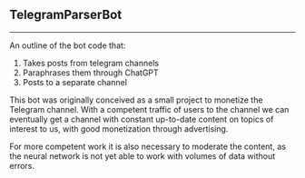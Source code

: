 ## TelegramParserBot
---
An outline of the bot code that:
1. Takes posts from telegram channels
2. Paraphrases them through ChatGPT
3. Posts to a separate channel

This bot was originally conceived as a small project to monetize the Telegram channel. With a competent traffic of users to the channel we can eventually get a channel with constant up-to-date content on topics of interest to us, with good monetization through advertising.

For more competent work it is also necessary to moderate the content, as the neural network is not yet able to work with volumes of data without errors.